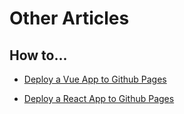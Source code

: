 # Other Articles

## How to...

- [Deploy a Vue App to Github Pages](https://learnvue.co/articles/deploy-vue-to-github-pages#step-4-run-git-subtree-push-prefix-dist-origin-gh-pages)

- [Deploy a React App to Github Pages](https://blog.logrocket.com/deploying-react-apps-github-pages/)
